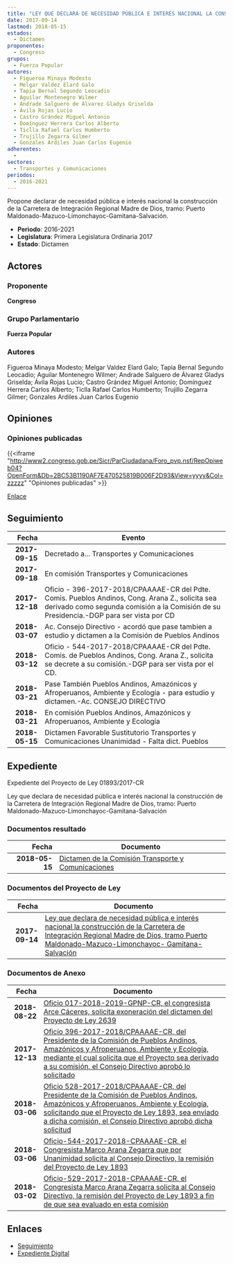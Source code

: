 ```yaml
---
title: "LEY QUE DECLARA DE NECESIDAD PÚBLICA E INTERÉS NACIONAL LA CONSTRUCCIÓN DE LA CARRETERA DE INTEGRACIÓN REGIONAL MADRE DE DIOS, TRAMO PUERTO MALDONADO-MAZUCO-LIMONCHAYOC-GAMITANA-SALVACIÓN"
date: 2017-09-14
lastmod: 2018-05-15
estados: 
  - Dictamen
proponentes: 
  - Congreso
grupos: 
  - Fuerza Popular
autores: 
  - Figueroa Minaya Modesto
  - Melgar Valdez Elard Galo
  - Tapia Bernal Segundo Leocadio
  - Aguilar Montenegro Wilmer
  - Andrade Salguero de Álvarez Gladys Griselda
  - Ávila Rojas Lucio
  - Castro Grández Miguel Antonio
  - Domínguez Herrera Carlos Alberto
  - Ticlla Rafael Carlos Humberto
  - Trujillo Zegarra Gilmer
  - Gonzales Ardiles Juan Carlos Eugenio
adherentes: 
  - 
sectores: 
  - Transportes y Comunicaciones
periodos: 
  - 2016-2021
---
```


Propone declarar de necesidad pública e interés nacional la construcción de la Carretera de Integración Regional Madre de Dios, tramo: Puerto Maldonado-Mazuco-Limonchayoc-Gamitana-Salvación.

- **Periodo**: 2016-2021
- **Legislatura**: Primera Legislatura Ordinaria 2017
- **Estado**: Dictamen

## Actores

### Proponente

**Congreso**

### Grupo Parlamentario

**Fuerza Popular**

### Autores

Figueroa Minaya Modesto; Melgar Valdez Elard Galo; Tapia Bernal Segundo Leocadio; Aguilar Montenegro Wilmer; Andrade Salguero de Álvarez Gladys Griselda; Ávila Rojas Lucio; Castro Grández Miguel Antonio; Domínguez Herrera Carlos Alberto; Ticlla Rafael Carlos Humberto; Trujillo Zegarra Gilmer; Gonzales Ardiles Juan Carlos Eugenio


## Opiniones

### Opiniones publicadas

{{<iframe "http://www2.congreso.gob.pe/Sicr/ParCiudadana/Foro_pvp.nsf/RepOpiweb04?OpenForm&Db=2BC53B1190AF7E470525819B006F2D93&View=yyyy&Col=zzzzz" "Opiniones publicadas" >}}

[Enlace](http://www2.congreso.gob.pe/Sicr/ParCiudadana/Foro_pvp.nsf/RepOpiweb04?OpenForm&Db=2BC53B1190AF7E470525819B006F2D93&View=yyyy&Col=zzzzz)

## Seguimiento

| Fecha | Evento |
|------:|--------|
| **2017-09-15** | Decretado a... Transportes y Comunicaciones|
| **2017-09-18** | En comisión Transportes y Comunicaciones|
| **2017-12-18** | Oficio - 396-2017-2018/CPAAAAE-CR del Pdte. Comis. Pueblos Andinos, Cong. Arana Z., solicita sea derivado como segunda comisión a la Comisión de su Presidencia.-DGP para ser vista por CD|
| **2018-03-07** | Ac. Consejo Directivo - acordó que pase tambien a estudio y dictamen a la Comisión de Pueblos Andinos|
| **2018-03-12** | Oficio - 544-2017-2018/CPAAAAE-CR del Pdte. Comis. de Pueblos Andinos, Cong. Arana Z., solicita se decrete a su comisión.-DGP para ser vista por el CD.|
| **2018-03-21** | Pase También Pueblos Andinos, Amazónicos y Afroperuanos, Ambiente y Ecología - para estudio y dictamen.-Ac. CONSEJO DIRECTIVO|
| **2018-03-21** | En comisión Pueblos Andinos, Amazónicos y Afroperuanos, Ambiente y Ecología|
| **2018-05-15** | Dictamen Favorable Sustitutorio Transportes y Comunicaciones Unanimidad - Falta dict. Pueblos|


## Expediente

Expediente del Proyecto de Ley 01893/2017-CR

Ley que declara de necesidad pública e interés nacional la construcción de la Carretera de Integración Regional Madre de Dios, tramo: Puerto Maldonado-Mazuco-Limonchayoc-Gamitana-Salvación


### Documentos resultado

| Fecha | Documento |
|------:|--------|
| **2018-05-15** | [Dictamen de la Comisión Transporte y Comunicaciones](http://www.leyes.congreso.gob.pe/Documentos/2016_2021/Dictamenes/Proyectos_de_Ley/01893DC23MAY20180515.pdf) |

### Documentos del Proyecto de Ley

| Fecha | Documento |
|------:|--------|
| **2017-09-14** | [Ley que declara de necesidad pública e interés nacional la construcción de la Carretera de Integración Regional Madre de Dios, tramo Puerto Maldonado-Mazuco-Limonchayoc- Gamitana-Salvación](http://www.leyes.congreso.gob.pe/Documentos/2016_2021/Proyectos_de_Ley_y_de_Resoluciones_Legislativas/PL0189320170914..pdf) |

### Documentos de Anexo

| Fecha | Documento |
|------:|--------|
| **2018-08-22** | [Oficio 017-2018-2019-GPNP-CR, el congresista Arce Cáceres, solicita exoneración del dictamen del Proyecto de Ley 2639](http://www.leyes.congreso.gob.pe/Documentos/2016_2021/Oficios/Grupos_Parlamentarios/OFICIO-017-2018-2019-GPNP-CR.PDF) |
| **2017-12-13** | [Oficio 396-2017-2018/CPAAAAE-CR, del Presidente de la Comisión de Pueblos Andinos, Amazónicos y Afroperuanos, Ambiente y Ecología, mediante el cual solicita que el Proyecto sea derivado a su comisión, el Consejo Directivo aprobó lo solicitado](http://www.leyes.congreso.gob.pe/Documentos/2016_2021/Oficios/Comisiones_Ordinarias/OFICIO-396-2017-2018-CPAAAAE-CR.pdf) |
| **2018-03-06** | [Oficio 528-2017-2018/CPAAAAE-CR, del Presidente de la Comisión de Pueblos Andinos, Amazónicos y Afroperuanos, Ambiente y Ecología, solicitando que el Proyecto de Ley 1893, sea enviado a dicha comisión, el Consejo Directivo aprobó dicha solicitud](http://www.leyes.congreso.gob.pe/Documentos/2016_2021/Oficios/Comisiones_Ordinarias/OFICIO-528-2017-2018-CPAAAAE-CR.pdf) |
| **2018-03-06** | [Oficio-544-2017-2018-CPAAAAE-CR, el Congresista Marco Arana Zegarra que por Unanimidad solicita al Consejo Directivo, la remisión del Proyecto de Ley 1893](http://www.leyes.congreso.gob.pe/Documentos/2016_2021/Oficios/Comisiones_Ordinarias/OFICIO-544-2017-2018-CPAAAAE-CR.pdf) |
| **2018-03-02** | [Oficio-529-2017-2018-CPAAAAE-CR, el Congresista Marco Arana Zegarra solicita al Consejo Directivo, la remisión del Proyecto de Ley 1893 a fin de que sea evaluado en esta comisión](http://www.leyes.congreso.gob.pe/Documentos/2016_2021/Oficios/Comisiones_Ordinarias/OFICIO-529-2017-2018-CPAAAAE-CR.pdf) |

## Enlaces 

- [Seguimiento](http://www2.congreso.gob.pehttp://www2.congreso.gob.pe/Sicr/TraDocEstProc/CLProLey2016.nsf/f7fff46988ca05b1052578e100829cc7/630ebaafce3d115b0525819b007c6499?OpenDocument)
- [Expediente Digital](http://www2.congreso.gob.pehttp://www2.congreso.gob.pe/Sicr/TraDocEstProc/CLProLey2016.nsf/f7fff46988ca05b1052578e100829cc7/630ebaafce3d115b0525819b007c6499?OpenDocument&Click=05257FB7005EB655.eb71d0cf91d8294e05256cdf006b5706/$Body/0.1C6C)
